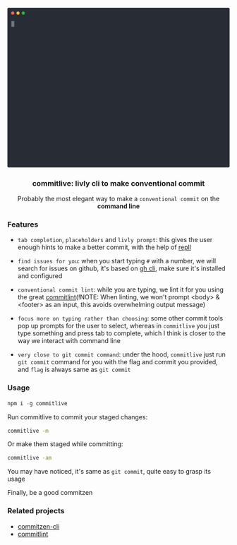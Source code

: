 <p align="center">
  <a href="https://github.com/beetcb/commitlive">
    <img src="assets/demo.svg" alt="demo" width="600">
  </a>
  <h3 align="center">commitlive: livly cli to make conventional commit</h3>
  <p align="center">
    Probably the most elegant way to make a <code>conventional commit</code> on the <strong>command line</strong>
  </p>
</p>

### Features

- `tab completion`, `placeholders` and `livly prompt`: this gives the user enough hints to make a better commit, with the help of [repll](https://github.com/beetcb/repll)

- `find issues for you`: when you start typing `#` with a number, we will search for issues on github, it's based on [gh cli](https://github.com/cli/cli), make sure it's installed and configured

- `conventional commit lint`: while you are typing, we lint it for you using the great [commitlint](https://github.com/conventional-changelog/commitlint)(!NOTE: When linting, we won't prompt \<body\> & \<footer\> as an input, this avoids overwhelming output message)

- `focus more on typing rather than choosing`: some other commit tools pop up prompts for the user to select, whereas in `commitlive` you just type something and press tab to complete, which I think is closer to the way we interact with command line

- `very close to git commit command`: under the hood, `commitlive` just run `git commit` command for you with the flag and commit you provided, and `flag` is always same as `git commit`

### Usage

```js
npm i -g commitlive
```

Run commitlive to commit your staged changes:

```bash
commitlive -m
```

Or make them staged while committing:

```bash
commitlive -am
```

You may have noticed, it's same as `git commit`, quite easy to grasp its usage

Finally, be a good commitzen

### Related projects

- [commitzen-cli](https://github.com/commitizen/cz-cli)
- [commitlint](https://github.com/conventional-changelog/commitlint)
